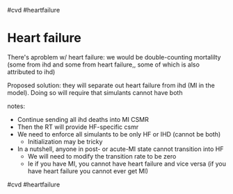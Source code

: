 #cvd #heartfailure

# Heart failure

There's aproblem w/ heart failure: we would be double-counting mortalilty (some from ihd and some from heart failure,, some of which is also attributed to ihd)

Proposed solution: they will separate out heart failure from ihd (MI in the model). Doing so will require that simulants cannot have both

notes:
- Continue sending all ihd deaths into MI CSMR
- Then the RT will provide HF-specific csmr 
- We need to enforce all simulants to be only HF or IHD (cannot be both)
    - Initialization may be tricky
- In a nutshell, anyone in post- or acute-MI state cannot transition into HF
    - We will need to modify the transition rate to be zero
    - Ie if you have MI, you cannot have heart failure and vice versa (if you have heart failure you cannot ever get MI)

#cvd #heartfailure 